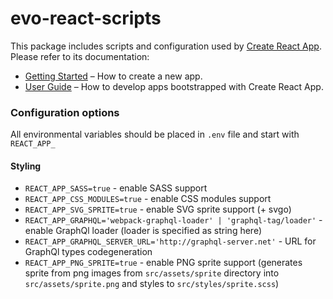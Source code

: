 # evo-react-scripts

This package includes scripts and configuration used by [Create React App](https://github.com/facebookincubator/create-react-app).<br>
Please refer to its documentation:

* [Getting Started](https://github.com/facebookincubator/create-react-app/blob/master/README.md#getting-started) – How to create a new app.
* [User Guide](https://github.com/facebookincubator/create-react-app/blob/master/packages/react-scripts/template/README.md) – How to develop apps bootstrapped with Create React App.

### Configuration options

All environmental variables should be placed in `.env` file and start with  `REACT_APP_`

#### Styling
- ```REACT_APP_SASS=true``` - enable SASS support
- ```REACT_APP_CSS_MODULES=true``` - enable CSS modules support
- ```REACT_APP_SVG_SPRITE=true``` - enable SVG sprite support (+ svgo)
- ```REACT_APP_GRAPHQL='webpack-graphql-loader' | 'graphql-tag/loader'``` - enable GraphQl loader (loader is specified as string here)
- ```REACT_APP_GRAPHQL_SERVER_URL='http://graphql-server.net'``` - URL for GraphQl types codegeneration
- ```REACT_APP_PNG_SPRITE=true``` - enable PNG sprite support (generates sprite from png images from `src/assets/sprite` directory into `src/assets/sprite.png` and styles to `src/styles/sprite.scss`)
